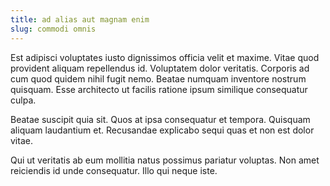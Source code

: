 ```yaml
---
title: ad alias aut magnam enim
slug: commodi omnis
---
```


Est adipisci voluptates iusto dignissimos officia velit et maxime. Vitae quod provident aliquam repellendus id. Voluptatem dolor veritatis. Corporis ad cum quod quidem nihil fugit nemo. Beatae numquam inventore nostrum quisquam. Esse architecto ut facilis ratione ipsum similique consequatur culpa.

Beatae suscipit quia sit. Quos at ipsa consequatur et tempora. Quisquam aliquam laudantium et. Recusandae explicabo sequi quas et non est dolor vitae.

Qui ut veritatis ab eum mollitia natus possimus pariatur voluptas. Non amet reiciendis id unde consequatur. Illo qui neque iste.
